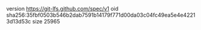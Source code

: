 version https://git-lfs.github.com/spec/v1
oid sha256:35fbf0503b546b2dab7591b14179f771d00da03c04fc49ea5e4e42213d13d53c
size 25965
